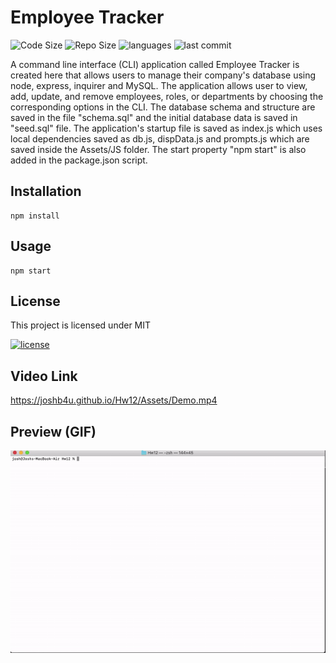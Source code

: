 # Employee Tracker
![Code Size](https://img.shields.io/github/languages/code-size/joshb4u/Hw12)
![Repo Size](https://img.shields.io/github/repo-size/joshb4u/Hw12)
![languages](https://img.shields.io/github/languages/top/joshb4u/Hw12)
![last commit](https://img.shields.io/github/last-commit/joshb4u/Hw12)


A command line interface (CLI) application called Employee Tracker is created here that allows users to manage their company's database using node, express, inquirer and MySQL. The application allows user to view, add, update, and remove employees, roles, or departments by choosing the corresponding options in the CLI. The database schema and structure are saved in the file "schema.sql" and the initial database data is saved in "seed.sql" file. The application's startup file is saved as index.js which uses local dependencies saved as db.js, dispData.js and prompts.js which are saved inside the Assets/JS folder. The start property "npm start" is also added in the package.json script.

## Installation
```
npm install
```

## Usage
```
npm start
```

## License
This project is licensed under MIT 

[![license](https://img.shields.io/npm/l/license)](https://opensource.org/licenses/MIT)


## Video Link
https://joshb4u.github.io/Hw12/Assets/Demo.mp4


## Preview (GIF)
![Hw12GifImage](Assets/Demo.gif)
